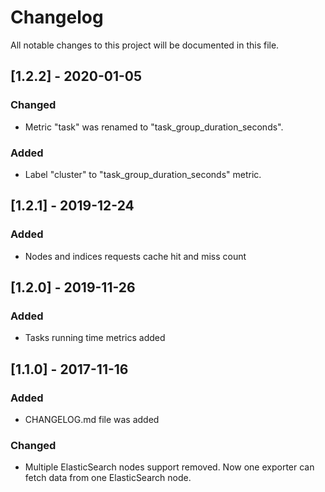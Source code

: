 # Changelog
All notable changes to this project will be documented in this file.

## [1.2.2] - 2020-01-05
### Changed
- Metric "task" was renamed to "task_group_duration_seconds".
### Added
- Label "cluster" to "task_group_duration_seconds" metric.

## [1.2.1] - 2019-12-24
### Added
- Nodes and indices requests cache hit and miss count 

## [1.2.0] - 2019-11-26
### Added
- Tasks running time metrics added 

## [1.1.0] - 2017-11-16
### Added
- CHANGELOG.md file was added

### Changed
- Multiple ElasticSearch nodes support removed.
  Now one exporter can fetch data from one ElasticSearch node.
